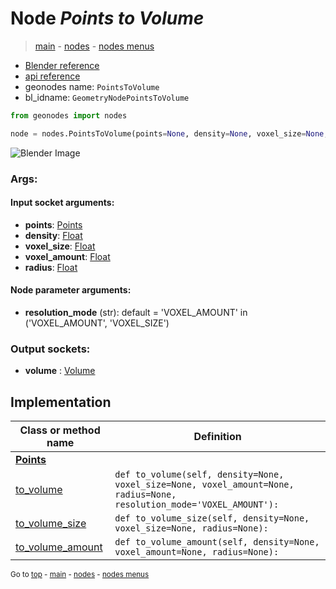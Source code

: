 # Node *Points to Volume*

> [main](../structure.md) - [nodes](nodes.md) - [nodes menus](nodes_menus.md)

- [Blender reference](https://docs.blender.org/manual/en/latest/modeling/geometry_nodes/point/points_to_volume.html)
- [api reference](https://docs.blender.org/api/current/bpy.types.GeometryNodePointsToVolume.html)
- geonodes name: `PointsToVolume`
- bl_idname: `GeometryNodePointsToVolume`

```python
from geonodes import nodes

node = nodes.PointsToVolume(points=None, density=None, voxel_size=None, voxel_amount=None, radius=None, resolution_mode='VOXEL_AMOUNT')
```

![Blender Image](https://docs.blender.org/manual/en/latest/_images/node-types_GeometryNodePointsToVolume.webp)

### Args:

#### Input socket arguments:

- **points**: [Points](Points.md)
- **density**: [Float](Float.md)
- **voxel_size**: [Float](Float.md)
- **voxel_amount**: [Float](Float.md)
- **radius**: [Float](Float.md)

#### Node parameter arguments:

- **resolution_mode** (str): default = 'VOXEL_AMOUNT' in ('VOXEL_AMOUNT', 'VOXEL_SIZE')

### Output sockets:

- **volume** : [Volume](Volume.md)

## Implementation

| Class or method name | Definition |
|----------------------|------------|
| **[Points](Points.md)** |
| [to_volume](Points.md#to_volume) | `def to_volume(self, density=None, voxel_size=None, voxel_amount=None, radius=None, resolution_mode='VOXEL_AMOUNT'):` |
| [to_volume_size](Points.md#to_volume_size) | `def to_volume_size(self, density=None, voxel_size=None, radius=None):` |
| [to_volume_amount](Points.md#to_volume_amount) | `def to_volume_amount(self, density=None, voxel_amount=None, radius=None):` |

<sub>Go to [top](#node-Points-to-Volume) - [main](../structure.md) - [nodes](nodes.md) - [nodes menus](nodes_menus.md)</sub>

